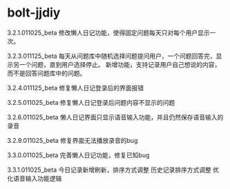 # bolt-jjdiy

3.2.1.011025_beta 
修改懒人日记功能，使得固定问题每天只对每个用户显示一次。

3.2.3.011125_beta
每天从问题库中随机选择问题提问用户，一个问题回答完，显示另一个问题，直到用户选择停止。
新增功能，支持记录用户自己想说的内容，而不是回答问题库中的问题。

3.2.4.011125_beta
修复懒人日记登录后的界面报错

3.2.5.011025_beta
修复懒人日记登录后问题内容不显示的问题

3.2.6.011025_beta
懒人日记界面只显示语音输入功能，并且仍然保存语音输入的录音

3.2.9.011025_beta
修复界面无法播放录音的bug

3.3.0.011025_beta
完善懒人日记功能，修复已知bug

3.3.1.011025_beta
今日记录新增刷新，排序方式调整
历史记录排序方式调整
优化语音输入功能逻辑

